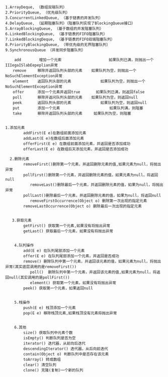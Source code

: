     
    1.ArrayDeque, （数组双端队列） 
    2.PriorityQueue, （优先级队列） 
    3.ConcurrentLinkedQueue, （基于链表的并发队列） 
    4.DelayQueue, （延期阻塞队列）（阻塞队列实现了BlockingQueue接口） 
    5.ArrayBlockingQueue, （基于数组的并发阻塞队列） 
    6.LinkedBlockingQueue, （基于链表的FIFO阻塞队列） 
    7.LinkedBlockingDeque, （基于链表的FIFO双端阻塞队列） 
    8.PriorityBlockingQueue, （带优先级的无界阻塞队列） 
    9.SynchronousQueue （并发同步阻塞队列）
    
        add        增加一个元索                     如果队列已满，则抛出一个IIIegaISlabEepeplian异常
    　　remove     移除并返回队列头部的元素    如果队列为空，则抛出一个NoSuchElementException异常
    　　element    返回队列头部的元素             如果队列为空，则抛出一个NoSuchElementException异常
    　　offer      添加一个元素并返回true       如果队列已满，则返回false
    　　poll       移除并返问队列头部的元素    如果队列为空，则返回null
    　　peek       返回队列头部的元素             如果队列为空，则返回null
    　　put        添加一个元素                      如果队列满，则阻塞
    　　take       移除并返回队列头部的元素     如果队列为空，则阻塞
    
    
    1.添加元素
            addFirst(E e)在数组前面添加元素
            addLast(E e)在数组后面添加元素
            offerFirst(E e) 在数组前面添加元素，并返回是否添加成功
            offerLast(E e) 在数组后天添加元素，并返回是否添加成功
    
      2.删除元素
            removeFirst()删除第一个元素，并返回删除元素的值,如果元素为null，将抛出异常
            pollFirst()删除第一个元素，并返回删除元素的值，如果元素为null，将返回null
               removeLast()删除最后一个元素，并返回删除元素的值，如果为null，将抛出异常
            pollLast()删除最后一个元素，并返回删除元素的值，如果为null，将返回null
               removeFirstOccurrence(Object o) 删除第一次出现的指定元素
            removeLastOccurrence(Object o) 删除最后一次出现的指定元素
       
    
       3.获取元素
            getFirst() 获取第一个元素,如果没有将抛出异常
            getLast() 获取最后一个元素，如果没有将抛出异常
       
    
        4.队列操作
            add(E e) 在队列尾部添加一个元素
            offer(E e) 在队列尾部添加一个元素，并返回是否成功
            remove() 删除队列中第一个元素，并返回该元素的值，如果元素为null，将抛出异常(其实底层调用的是removeFirst())
               poll()  删除队列中第一个元素，并返回该元素的值,如果元素为null，将返回null(其实调用的是pollFirst())
               element() 获取第一个元素，如果没有将抛出异常
            peek() 获取第一个元素，如果返回null
          
    
        5.栈操作
            push(E e) 栈顶添加一个元素
            pop(E e) 移除栈顶元素,如果栈顶没有元素将抛出异常
            
    
        6.其他
            size() 获取队列中元素个数
            isEmpty() 判断队列是否为空
            iterator() 迭代器，从前向后迭代
            descendingIterator() 迭代器，从后向前迭代
            contain(Object o) 判断队列中是否存在该元素
            toArray() 转成数组
            clear() 清空队列
            clone() 克隆(复制)一个新的队列
